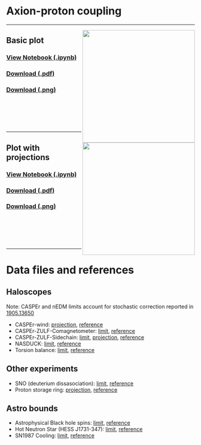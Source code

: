 # Axion-proton coupling
---
[<img align="right" height="300" src="../plots/plots_png/AxionProton.png">](https://github.com/cajohare/AxionLimits/raw/master/plots/plots_png/AxionProton.png)
## Basic plot
### [View Notebook (.ipynb)](https://github.com/cajohare/AxionLimits/blob/master/AxionProton.ipynb)
### [Download (.pdf)](https://github.com/cajohare/AxionLimits/raw/master/plots/AxionProton.pdf)
### [Download (.png)](https://github.com/cajohare/AxionLimits/raw/master/plots/plots_png/AxionProton.png)
### &nbsp;
### &nbsp;
---
[<img align="right" height="300" src="../plots/plots_png/AxionProton_with_Projections.png">](https://github.com/cajohare/AxionLimits/raw/master/plots/plots_png/AxionProton_with_Projections.png)
## Plot with projections
### [View Notebook (.ipynb)](https://github.com/cajohare/AxionLimits/blob/master/AxionProton.ipynb)
### [Download (.pdf)](https://github.com/cajohare/AxionLimits/raw/master/plots/AxionProton_with_Projections.pdf)
### [Download (.png)](https://github.com/cajohare/AxionLimits/raw/master/plots/plots_png/AxionProton_with_Projections.png)
### &nbsp;
### &nbsp;
---

# Data files and references

## Haloscopes
Note: CASPEr and nEDM limits account for stochastic correction reported in [1905.13650](https://arxiv.org/abs/1905.13650)
* CASPEr-wind: [projection](https://github.com/cajohare/AxionLimits/raw/master/limit_data/AxionNeutron/Projections/CASPEr_wind.txt), [reference](https://arxiv.org/abs/1711.08999)
* CASPEr-ZULF-Comagnetometer: [limit](https://github.com/cajohare/AxionLimits/raw/master/limit_data/AxionNeutron/CASPEr_Comagnetometer.txt), [reference](https://arxiv.org/abs/1901.10843)
* CASPEr-ZULF-Sidechain: [limit](https://github.com/cajohare/AxionLimits/raw/master/limit_data/AxionNeutron/CASPEr_ZULF.txt), [projection](https://github.com/cajohare/AxionLimits/raw/master/limit_data/AxionNeutron/Projections/CASPEr_ZULF.txt), [reference](https://arxiv.org/abs/1902.04644)
* NASDUCK: [limit](https://github.com/cajohare/AxionLimits/raw/master/limit_data/AxionNeutron/NASDUCK.txt), [reference](https://arxiv.org/abs/2105.04603)
* Torsion balance: [limit](https://github.com/cajohare/AxionLimits/raw/master/limit_data/AxionNeutron/TorsionBalance.txt), [reference](https://arxiv.org/abs/hep-ph/0611223)

## Other experiments
* SNO (deuterium dissasociation): [limit](https://github.com/cajohare/AxionLimits/raw/master/limit_data/AxionNeutron/SNO.txt), [reference](https://arxiv.org/abs/2004.02733)
* Proton storage ring: [projection](https://github.com/cajohare/AxionLimits/raw/master/limit_data/AxionNeutron/Projections/StorageRing.txt), [reference](https://arxiv.org/abs/2005.11867)

## Astro bounds
* Astrophysical Black hole spins: [limit](https://github.com/cajohare/AxionLimits/raw/master/limit_data/fa/BlackHoleSpins_Mehta.txt), [reference](https://arxiv.org/abs/2011.08693)
* Hot Neutron Star (HESS J1731-347): [limit](https://github.com/cajohare/AxionLimits/raw/master/limit_data/AxionProton/NeutronStars.txt), [reference](https://arxiv.org/abs/1806.07991)
* SN1987 Cooling: [limit](https://github.com/cajohare/AxionLimits/raw/master/limit_data/AxionProton/SN1987A.txt), [reference](https://arxiv.org/abs/1906.11844)
